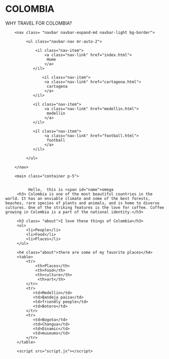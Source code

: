 # COLOMBIA
WHY TRAVEL FOR COLOMBIA?


<html lang="en">
    <head>
        <link rel="stylesheet" href="https://cdn.jsdelivr.net/npm/bootstrap@4.5.3/dist/css/bootstrap.min.css" integrity="sha384-TX8t27EcRE3e/ihU7zmQxVncDAy5uIKz4rEkgIXeMed4M0jlfIDPvg6uqKI2xXr2" crossorigin="anonymous">
        <link href="styles.css" rel="stylesheet">
        <title>colombia travel</title>
    </head>
    <body>


        <nav class= "navbar navbar-expand-md navbar-light bg-border">

             <ul class="navbar-nav mr-auto-2">

                 <il class="nav-item">
                     <a class="nav-link" href="index.html">
                      Home
                     </a>
                </il>

                    <il class="nav-item">
                     <a class="nav-link" href="cartagena.html">
                      cartagena
                     </a>
                </il>

                <il class="nav-item">
                     <a class="nav-link" href="medellin.html">
                      medellin
                     </a>
                </il>

                <il class="nav-item">
                     <a class="nav-link" href="football.html">
                      football
                     </a>
                </il>

             </ul>

        </nav>

        <main class="container p-5">


              Hello,  this is <span id="name">omega
         <h3> Colombia is one of the most beautiful countries in the world. It has an enviable climate and some of the best forests, beaches, rare species of plants and animals, and is home to diverse cultures. One of the striking features is the love for coffee. Coffee growing in Colombia is a part of the national identity.</h3>
         
         <h3 class= "about">I love these things of Colombia</h3>
         <ul>
             <li>People</li>
             <li>Food</li>
             <li>Places</li>
         </ul>

         <h4 class="about">there are some of my favorite places</h4>
         <table>
             <tr>
                 <th>Places</th>
                 <th>Food</th>
                 <th>culture</th>
                  <th>art</th>
             </tr>
             <tr>
                <td>Medellin</td>
                <td>Bandeja paisa</td>
                <td>friendly people</td>
                <td>Botero</td>
             </tr>
             <tr>
                <td>Bogota</td>
                <td>Changua</td>
                <td>Dinamic</td>
                <td>museums</td>
             </tr>
         </table>
       
         <script src="script.js"></script>
    
